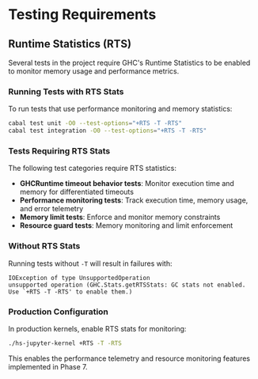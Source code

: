# Testing Requirements

## Runtime Statistics (RTS)

Several tests in the project require GHC's Runtime Statistics to be enabled to monitor memory usage and performance metrics.

### Running Tests with RTS Stats

To run tests that use performance monitoring and memory statistics:

```bash
cabal test unit -O0 --test-options="+RTS -T -RTS"
cabal test integration -O0 --test-options="+RTS -T -RTS"
```

### Tests Requiring RTS Stats

The following test categories require RTS statistics:

- **GHCRuntime timeout behavior tests**: Monitor execution time and memory for differentiated timeouts
- **Performance monitoring tests**: Track execution time, memory usage, and error telemetry  
- **Memory limit tests**: Enforce and monitor memory constraints
- **Resource guard tests**: Memory monitoring and limit enforcement

### Without RTS Stats

Running tests without `-T` will result in failures with:

```text
IOException of type UnsupportedOperation
unsupported operation (GHC.Stats.getRTSStats: GC stats not enabled. Use `+RTS -T -RTS' to enable them.)
```

### Production Configuration

In production kernels, enable RTS stats for monitoring:

```bash
./hs-jupyter-kernel +RTS -T -RTS
```

This enables the performance telemetry and resource monitoring features implemented in Phase 7.
